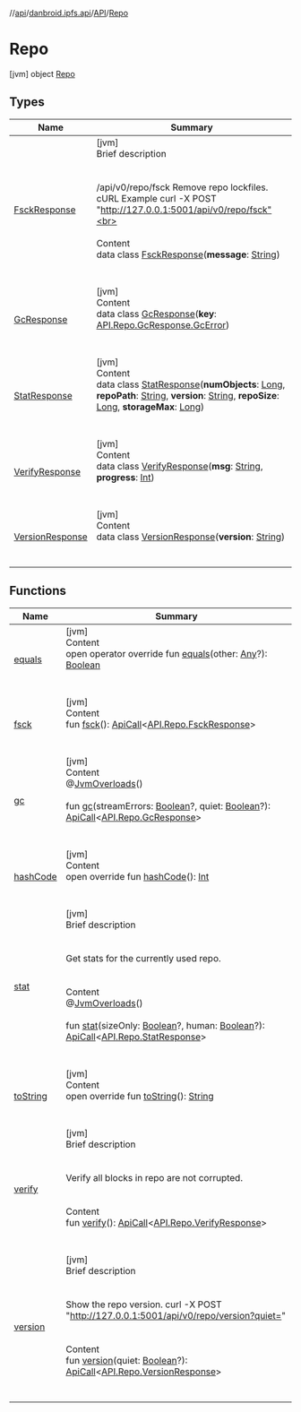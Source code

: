 //[api](../../../index.md)/[danbroid.ipfs.api](../../index.md)/[API](../index.md)/[Repo](index.md)



# Repo  
 [jvm] object [Repo](index.md)   


## Types  
  
|  Name|  Summary| 
|---|---|
| [FsckResponse](-fsck-response/index.md)| [jvm]  <br>Brief description  <br><br><br>/api/v0/repo/fsck Remove repo lockfiles. cURL Example curl -X POST "http://127.0.0.1:5001/api/v0/repo/fsck"<br><br>  <br>Content  <br>data class [FsckResponse](-fsck-response/index.md)(**message**: [String](https://kotlinlang.org/api/latest/jvm/stdlib/kotlin/-string/index.html))  <br><br><br>
| [GcResponse](-gc-response/index.md)| [jvm]  <br>Content  <br>data class [GcResponse](-gc-response/index.md)(**key**: [API.Repo.GcResponse.GcError](-gc-response/-gc-error/index.md))  <br><br><br>
| [StatResponse](-stat-response/index.md)| [jvm]  <br>Content  <br>data class [StatResponse](-stat-response/index.md)(**numObjects**: [Long](https://kotlinlang.org/api/latest/jvm/stdlib/kotlin/-long/index.html), **repoPath**: [String](https://kotlinlang.org/api/latest/jvm/stdlib/kotlin/-string/index.html), **version**: [String](https://kotlinlang.org/api/latest/jvm/stdlib/kotlin/-string/index.html), **repoSize**: [Long](https://kotlinlang.org/api/latest/jvm/stdlib/kotlin/-long/index.html), **storageMax**: [Long](https://kotlinlang.org/api/latest/jvm/stdlib/kotlin/-long/index.html))  <br><br><br>
| [VerifyResponse](-verify-response/index.md)| [jvm]  <br>Content  <br>data class [VerifyResponse](-verify-response/index.md)(**msg**: [String](https://kotlinlang.org/api/latest/jvm/stdlib/kotlin/-string/index.html), **progress**: [Int](https://kotlinlang.org/api/latest/jvm/stdlib/kotlin/-int/index.html))  <br><br><br>
| [VersionResponse](-version-response/index.md)| [jvm]  <br>Content  <br>data class [VersionResponse](-version-response/index.md)(**version**: [String](https://kotlinlang.org/api/latest/jvm/stdlib/kotlin/-string/index.html))  <br><br><br>


## Functions  
  
|  Name|  Summary| 
|---|---|
| [equals](../../-ok-http-call-executor/-companion/index.md#kotlin/Any/equals/#kotlin.Any?/PointingToDeclaration/)| [jvm]  <br>Content  <br>open operator override fun [equals](../../-ok-http-call-executor/-companion/index.md#kotlin/Any/equals/#kotlin.Any?/PointingToDeclaration/)(other: [Any](https://kotlinlang.org/api/latest/jvm/stdlib/kotlin/-any/index.html)?): [Boolean](https://kotlinlang.org/api/latest/jvm/stdlib/kotlin/-boolean/index.html)  <br><br><br>
| [fsck](fsck.md)| [jvm]  <br>Content  <br>fun [fsck](fsck.md)(): [ApiCall](../../-api-call/index.md)<[API.Repo.FsckResponse](-fsck-response/index.md)>  <br><br><br>
| [gc](gc.md)| [jvm]  <br>Content  <br>@[JvmOverloads](https://kotlinlang.org/api/latest/jvm/stdlib/kotlin.jvm/-jvm-overloads/index.html)()  <br>  <br>fun [gc](gc.md)(streamErrors: [Boolean](https://kotlinlang.org/api/latest/jvm/stdlib/kotlin/-boolean/index.html)?, quiet: [Boolean](https://kotlinlang.org/api/latest/jvm/stdlib/kotlin/-boolean/index.html)?): [ApiCall](../../-api-call/index.md)<[API.Repo.GcResponse](-gc-response/index.md)>  <br><br><br>
| [hashCode](../../-ok-http-call-executor/-companion/index.md#kotlin/Any/hashCode/#/PointingToDeclaration/)| [jvm]  <br>Content  <br>open override fun [hashCode](../../-ok-http-call-executor/-companion/index.md#kotlin/Any/hashCode/#/PointingToDeclaration/)(): [Int](https://kotlinlang.org/api/latest/jvm/stdlib/kotlin/-int/index.html)  <br><br><br>
| [stat](stat.md)| [jvm]  <br>Brief description  <br><br><br>Get stats for the currently used repo.<br><br>  <br>Content  <br>@[JvmOverloads](https://kotlinlang.org/api/latest/jvm/stdlib/kotlin.jvm/-jvm-overloads/index.html)()  <br>  <br>fun [stat](stat.md)(sizeOnly: [Boolean](https://kotlinlang.org/api/latest/jvm/stdlib/kotlin/-boolean/index.html)?, human: [Boolean](https://kotlinlang.org/api/latest/jvm/stdlib/kotlin/-boolean/index.html)?): [ApiCall](../../-api-call/index.md)<[API.Repo.StatResponse](-stat-response/index.md)>  <br><br><br>
| [toString](../../-ok-http-call-executor/-companion/index.md#kotlin/Any/toString/#/PointingToDeclaration/)| [jvm]  <br>Content  <br>open override fun [toString](../../-ok-http-call-executor/-companion/index.md#kotlin/Any/toString/#/PointingToDeclaration/)(): [String](https://kotlinlang.org/api/latest/jvm/stdlib/kotlin/-string/index.html)  <br><br><br>
| [verify](verify.md)| [jvm]  <br>Brief description  <br><br><br>Verify all blocks in repo are not corrupted.<br><br>  <br>Content  <br>fun [verify](verify.md)(): [ApiCall](../../-api-call/index.md)<[API.Repo.VerifyResponse](-verify-response/index.md)>  <br><br><br>
| [version](version.md)| [jvm]  <br>Brief description  <br><br><br>Show the repo version. curl -X POST "http://127.0.0.1:5001/api/v0/repo/version?quiet=<value>"<br><br>  <br>Content  <br>fun [version](version.md)(quiet: [Boolean](https://kotlinlang.org/api/latest/jvm/stdlib/kotlin/-boolean/index.html)?): [ApiCall](../../-api-call/index.md)<[API.Repo.VersionResponse](-version-response/index.md)>  <br><br><br>

